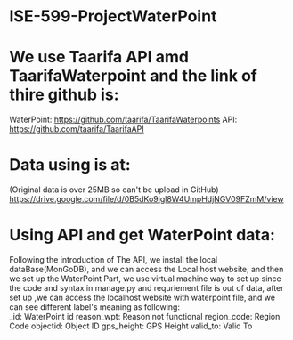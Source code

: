 # ISE-599-ProjectWaterPoint

# We use Taarifa API amd TaarifaWaterpoint and the link of thire github is: 
 WaterPoint: https://github.com/taarifa/TaarifaWaterpoints
 API: https://github.com/taarifa/TaarifaAPI
# Data using is at:
(Original data is over 25MB so can't be upload in GitHub)
https://drive.google.com/file/d/0B5dKo9igl8W4UmpHdjNGV09FZmM/view   

# Using API and get WaterPoint data:
  Following the introduction of The API, we install the local dataBase(MonGoDB), and we can access the Local host website, and then we set up the WaterPoint Part, we use virtual machine way to set up since the code and syntax in manage.py and requriement file is out of data, after set up ,we can access the localhost website with waterpoint file, and we can see different label's meaning as following:
<br/> _id:             WaterPoint id
  reason_wpt:      Reason not functional
  region_code:     Region Code
  objectid:        Object ID
  gps_height:      GPS Height
  valid_to:        Valid To
  
  
